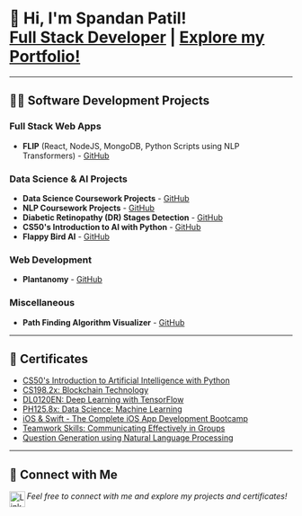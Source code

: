 # 👋 Hi, I'm Spandan Patil! <br/> <a href="https://www.linkedin.com/in/spandanpatil">Full Stack Developer</a> | <a href="https://patilspandanm.netlify.app/">Explore my Portfolio!</a>

---

## 👨‍💻 Software Development Projects

### Full Stack Web Apps

* **FLIP** (React, NodeJS, MongoDB, Python Scripts using NLP Transformers) - [GitHub](https://github.com/5pandan8/FLIP_final)

### Data Science & AI Projects

* **Data Science Coursework Projects** - [GitHub](https://github.com/5pandan8/Data-Science-Coursework-Projects)
* **NLP Coursework Projects** - [GitHub](https://github.com/5pandan8/Natural-Langauge-Processing-Coursework-Projects)
* **Diabetic Retinopathy (DR) Stages Detection** - [GitHub](https://github.com/5pandan8/Diabetic-Retinopathy-Detection)
* **CS50's Introduction to AI with Python** - [GitHub](https://github.com/5pandan8/CS50)
* **Flappy Bird AI** - [GitHub](https://github.com/5pandan8/Flappy-Bird_AI)

### Web Development

* **Plantanomy** - [GitHub](https://github.com/5pandan8/Plantanomy)

### Miscellaneous

* **Path Finding Algorithm Visualizer** - [GitHub](https://github.com/5pandan8/Path_Finding_Algo_Visualizer)

---

## 📑 Certificates

* [CS50's Introduction to Artificial Intelligence with Python](https://drive.google.com/file/d/15MMhEfVvg4bKhN_h8B7o7nDnQsdT-6Lj/view?usp=sharing)
* [CS198.2x: Blockchain Technology](https://drive.google.com/file/d/1mFflK4N1l78XWinOMAYunhgF8nUxDAXh/view?usp=sharing)
* [DL0120EN: Deep Learning with TensorFlow](https://drive.google.com/file/d/1CaQNTKt1tbz_0ftl3I3bh80GPhswCx4t/view?usp=sharing)
* [PH125.8x: Data Science: Machine Learning](https://drive.google.com/file/d/1VokaJsWQVHGGfpgGxrOwnovhbdzbZccg/view?usp=sharing)
* [iOS & Swift - The Complete iOS App Development Bootcamp](https://drive.google.com/file/d/1XPdfOu0XdB-ujKSwyeAoLTMhjwsvBhPq/view?usp=sharing)
* [Teamwork Skills: Communicating Effectively in Groups](https://drive.google.com/file/d/1Zj33Fbr3hREV6ObmJSCQUjmBwz7vbNWB/view?usp=sharing)
* [Question Generation using Natural Language Processing](https://drive.google.com/file/d/1hTPTs7PoeGUtBszu2mDRb9GnAgIxjs0J/view?usp=sharing)

---

## 🤳 Connect with Me

[<img align="left" alt="LinkedIn" width="28px" src="https://cdn-icons-png.flaticon.com/512/174/174857.png" />](https://www.linkedin.com/in/spandanpatil)

*Feel free to connect with me and explore my projects and certificates!*
